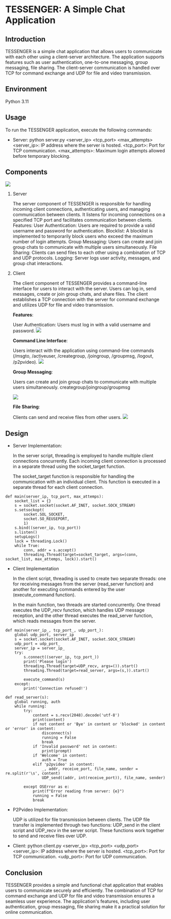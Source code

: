 # TESSENGER: A Simple Chat Application

## Introduction

TESSENGER is a simple chat application that allows users to communicate with each other using a client-server architecture. The application supports features such as user authentication, one-to-one messaging, group messaging, file sharing. The client-server communication is handled over TCP for command exchange and UDP for file and video transmission.

## Environment
Python 3.11

## Usage

To run the TESSENGER application, execute the following commands:

* Server:
python server.py <server_ip> <tcp_port> <max_attempts>
<server_ip>: IP address where the server is hosted.
<tcp_port>: Port for TCP communication.
<max_attempts>: Maximum login attempts allowed before temporary blocking.

## Components

![](https://github.com/ace-lii/chatogether/blob/main/img/IMG_6C56FE4AC980-1.jpeg?raw=true)

1. Server

	The server component of TESSENGER is responsible for handling incoming client connections, authenticating users, and managing communication between clients. It listens for incoming connections on a specified TCP port and facilitates communication between clients.
Features:
User Authentication: Users are required to provide a valid username and password for authentication.
Blocklist: A blocklist is implemented to temporarily block users who exceed the maximum number of login attempts.
Group Messaging: Users can create and join group chats to communicate with multiple users simultaneously.
File Sharing: Clients can send files to each other using a combination of TCP and UDP protocols.
Logging: Server logs user activity, messages, and group chat interactions.

2. Client

	The client component of TESSENGER provides a command-line interface for users to interact with the server. Users can log in, send messages, create or join group chats, and share files. The client establishes a TCP connection with the server for command exchange and utilizes UDP for file and video transmission.

	**Features**:

	User Authentication: Users must log in with a valid username and password.
	![](https://github.com/ace-lii/chatogether/blob/main/img/IMG_AE479C2A6463-1.jpeg?raw=true)

	**Command Line Interface**: 

	Users interact with the application using command-line commands (/msgto, /activeuser, /creategroup, /joingroup, /groupmsg, /logout, /p2pvideo).
	![](https://github.com/ace-lii/chatogether/blob/main/img/IMG_0616110F9460-1.jpeg?raw=true)

	**Group Messaging**:
	
	Users can create and join group chats to communicate with multiple users simultaneously.
creategroup/joingroup/groupmsg

	![](https://github.com/ace-lii/chatogether/blob/main/img/IMG_52276E83C0E6-1.jpeg?raw=true)

	**File Sharing**: 

	Clients can send and receive files from other users.
	![](https://github.com/ace-lii/chatogether/blob/main/img/IMG_776C6BC3AE50-1.jpeg?raw=true)


 
## Design

* Server Implementation:

	In the server script, threading is employed to handle multiple client connections concurrently. Each incoming client connection is processed in a separate thread using the socket_target function.
	
		
	The socket_target function is responsible for handling the communication with an individual client. This function is executed in a separate thread for each client connection.

```
def main(server_ip, tcp_port, max_attemps):
    socket_list = {}
    s = socket.socket(socket.AF_INET, socket.SOCK_STREAM)
    s.setsockopt(
        socket.SOL_SOCKET,
        socket.SO_REUSEPORT,
        1)
    s.bind((server_ip, tcp_port))
    s.listen()
    setupLogs()
    lock = threading.Lock()
    while True:
        conn, addr = s.accept()
        threading.Thread(target=socket_target, args=(conn, socket_list, max_attemps, lock)).start()
```



* Client Implementation

	In the client script, threading is used to create two separate threads: one for receiving messages from the server (read_server function) and another for executing commands entered by the user (execute_command function).
	
	In the main function, two threads are started concurrently. One thread executes the UDP_recv function, which handles UDP message reception, and the other thread executes the read_server function, which reads messages from the server.

```
def main(server_ip_, tcp_port_, udp_port_):
    global udp_port, server_ip
    s = socket.socket(socket.AF_INET, socket.SOCK_STREAM)
    udp_port = udp_port_
    server_ip = server_ip_
    try:
        s.connect((server_ip, tcp_port_))
        print('Please login')
        threading.Thread(target=UDP_recv, args=()).start()
        threading.Thread(target=read_server, args=(s,)).start()

        execute_command(s)
    except:
        print('Connection refused!')
```




```
def read_server(s):
    global running, auth
    while running:
        try:
            content = s.recv(2048).decode('utf-8')
            print(content)
            if not content or 'Bye' in content or 'blocked' in content or 'error' in content:
                disconnect(s)
                running = False
                break
            if 'Invalid password' not in content:
                print(prompt)
            if 'Welcome' in content:
                auth = True
            elif 'p2pvideo' in content:
                _, addr, receive_port, file_name, sender = re.split(r'\s', content)
                UDP_send((addr, int(receive_port)), file_name, sender)

        except OSError as e:
            print(f"Error reading from server: {e}")
            running = False
            break
```
* P2Pvideo Implementation:

	UDP is utilized for file transmission between clients. The UDP file transfer is implemented through two functions: UDP_send in the client script and UDP_recv in the server script. These functions work together to send and receive files over UDP.


* Client:
python client.py <server_ip> <tcp_port> <udp_port>
<server_ip>: IP address where the server is hosted.
<tcp_port>: Port for TCP communication.
<udp_port>: Port for UDP communication.

## Conclusion
TESSENGER provides a simple and functional chat application that enables users to communicate securely and efficiently. The combination of TCP for command exchange and UDP for file and video transmission ensures a seamless user experience. The application's features, including user authentication, group messaging, file sharing make it a practical solution for online communication.
